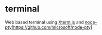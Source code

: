 # terminal
Web based terminal using [Xterm.js](https://github.com/xtermjs/xterm.js) and [node-pty](node-tpy)[https://github.com/microsoft/node-pty]
